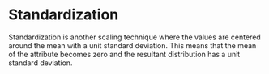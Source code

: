 # Standardization
Standardization is another scaling technique where the values are centered around the mean with a unit standard deviation. This means that the mean of the attribute becomes zero and the resultant distribution has a unit standard deviation.
